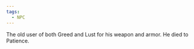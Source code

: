```yaml
---
tags:
  - NPC
---
```

The old user of both Greed and Lust for his weapon and armor. He died to Patience.
